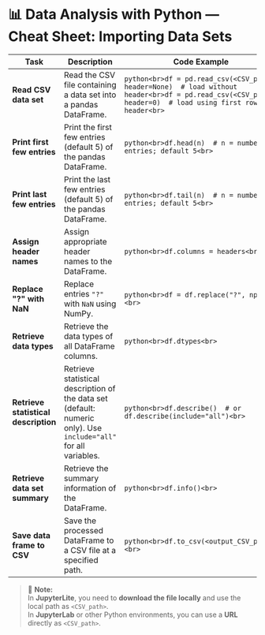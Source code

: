 # 📊 Data Analysis with Python — Cheat Sheet: Importing Data Sets

| **Task** | **Description** | **Code Example** |
|-----------|-----------------|------------------|
| **Read CSV data set** | Read the CSV file containing a data set into a pandas DataFrame. | ```python<br>df = pd.read_csv(<CSV_path>, header=None)  # load without header<br>df = pd.read_csv(<CSV_path>, header=0)  # load using first row as header<br>``` |
| **Print first few entries** | Print the first few entries (default 5) of the pandas DataFrame. | ```python<br>df.head(n)  # n = number of entries; default 5<br>``` |
| **Print last few entries** | Print the last few entries (default 5) of the pandas DataFrame. | ```python<br>df.tail(n)  # n = number of entries; default 5<br>``` |
| **Assign header names** | Assign appropriate header names to the DataFrame. | ```python<br>df.columns = headers<br>``` |
| **Replace "?" with NaN** | Replace entries `"?"` with `NaN` using NumPy. | ```python<br>df = df.replace("?", np.nan)<br>``` |
| **Retrieve data types** | Retrieve the data types of all DataFrame columns. | ```python<br>df.dtypes<br>``` |
| **Retrieve statistical description** | Retrieve statistical description of the data set (default: numeric only). Use `include="all"` for all variables. | ```python<br>df.describe()  # or df.describe(include="all")<br>``` |
| **Retrieve data set summary** | Retrieve the summary information of the DataFrame. | ```python<br>df.info()<br>``` |
| **Save data frame to CSV** | Save the processed DataFrame to a CSV file at a specified path. | ```python<br>df.to_csv(<output_CSV_path>)<br>``` |

> 📝 **Note:**  
> In **JupyterLite**, you need to **download the file locally** and use the local path as `<CSV_path>`.  
> In **JupyterLab** or other Python environments, you can use a **URL** directly as `<CSV_path>`.

